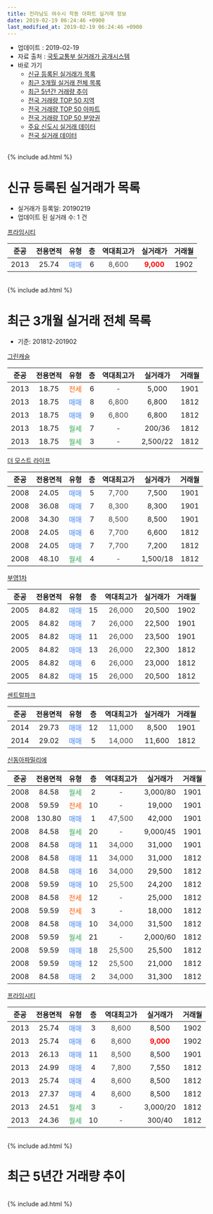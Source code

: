 ```yaml
---
title: 전라남도 여수시 학동 아파트 실거래 정보
date: 2019-02-19 06:24:46 +0900
last_modified_at: 2019-02-19 06:24:46 +0900
---
```


* 업데이트 : 2019-02-19
* 자료 출처 : [국토교통부 실거래가 공개시스템](http://rt.molit.go.kr)
* 바로 가기
    * [신규 등록된 실거래가 목록](#신규-등록된-실거래가-목록)
    * [최근 3개월 실거래 전체 목록](#최근-3개월-실거래-전체-목록)
    * [최근 5년간 거래량 추이](#최근-5년간-거래량-추이)
    * [전국 거래량 TOP 50 지역](https://inasie.github.io/apt-trade-info/최근-3개월-전국에서-가장-거래가-많이-발생한-지역)
    * [전국 거래량 TOP 50 아파트](https://inasie.github.io/apt-trade-info/최근-3개월-전국에서-가장-거래가-많이-발생한-아파트)
    * [전국 거래량 TOP 50 분양권](https://inasie.github.io/apt-trade-info/최근-3개월-전국에서-가장-거래가-많이-발생한-분양권)
    * [주요 신도시 실거래 데이터](https://inasie.github.io/apt-trade-info/주요-신도시)
    * [전국 실거래 데이터](https://inasie.github.io/apt-trade-info/전국)
<br>
{% include ad.html %}
<br>

# 신규 등록된 실거래가 목록
* 실거래가 등록일: 20190219
* 업데이트 된 실거래 수: 1 건


[프라임시티](https://search.naver.com/search.naver?query=%EC%A0%84%EB%9D%BC%EB%82%A8%EB%8F%84+%EC%97%AC%EC%88%98%EC%8B%9C+%ED%95%99%EB%8F%99+%ED%94%84%EB%9D%BC%EC%9E%84%EC%8B%9C%ED%8B%B0)

|준공|전용면적|유형|층|역대최고가|실거래가|거래월|
|:---:|:---:|:---:|:---:|:---:|:---:|:---:|
|2013|25.74|<span style="color:#4285f3">매매</span>|6|<span style="color:#444444">8,600</span>|<b><span style="color:#ff0000">9,000</span></b>|1902|


<br>
{% include ad.html %}
<br>

# 최근 3개월 실거래 전체 목록
* 기준: 201812-201902


[그린캐슬](https://search.naver.com/search.naver?query=%EC%A0%84%EB%9D%BC%EB%82%A8%EB%8F%84+%EC%97%AC%EC%88%98%EC%8B%9C+%ED%95%99%EB%8F%99+%EA%B7%B8%EB%A6%B0%EC%BA%90%EC%8A%AC)

|준공|전용면적|유형|층|역대최고가|실거래가|거래월|
|:---:|:---:|:---:|:---:|:---:|:---:|:---:|
|2013|18.75|<span style="color:#ff5a00">전세</span>|6|<span style="color:#444444">-</span>|5,000|1901|
|2013|18.75|<span style="color:#4285f3">매매</span>|8|<span style="color:#444444">6,800</span>|6,800|1812|
|2013|18.75|<span style="color:#4285f3">매매</span>|9|<span style="color:#444444">6,800</span>|6,800|1812|
|2013|18.75|<span style="color:#34a853">월세</span>|7|<span style="color:#444444">-</span>|200/36|1812|
|2013|18.75|<span style="color:#34a853">월세</span>|3|<span style="color:#444444">-</span>|2,500/22|1812|

[더 모스트 라이프](https://search.naver.com/search.naver?query=%EC%A0%84%EB%9D%BC%EB%82%A8%EB%8F%84+%EC%97%AC%EC%88%98%EC%8B%9C+%ED%95%99%EB%8F%99+%EB%8D%94+%EB%AA%A8%EC%8A%A4%ED%8A%B8+%EB%9D%BC%EC%9D%B4%ED%94%84)

|준공|전용면적|유형|층|역대최고가|실거래가|거래월|
|:---:|:---:|:---:|:---:|:---:|:---:|:---:|
|2008|24.05|<span style="color:#4285f3">매매</span>|5|<span style="color:#444444">7,700</span>|7,500|1901|
|2008|36.08|<span style="color:#4285f3">매매</span>|7|<span style="color:#444444">8,300</span>|8,300|1901|
|2008|34.30|<span style="color:#4285f3">매매</span>|7|<span style="color:#444444">8,500</span>|8,500|1901|
|2008|24.05|<span style="color:#4285f3">매매</span>|6|<span style="color:#444444">7,700</span>|6,600|1812|
|2008|24.05|<span style="color:#4285f3">매매</span>|7|<span style="color:#444444">7,700</span>|7,200|1812|
|2008|48.10|<span style="color:#34a853">월세</span>|4|<span style="color:#444444">-</span>|1,500/18|1812|

[부영1차](https://search.naver.com/search.naver?query=%EC%A0%84%EB%9D%BC%EB%82%A8%EB%8F%84+%EC%97%AC%EC%88%98%EC%8B%9C+%ED%95%99%EB%8F%99+%EB%B6%80%EC%98%811%EC%B0%A8)

|준공|전용면적|유형|층|역대최고가|실거래가|거래월|
|:---:|:---:|:---:|:---:|:---:|:---:|:---:|
|2005|84.82|<span style="color:#4285f3">매매</span>|15|<span style="color:#444444">26,000</span>|20,500|1902|
|2005|84.82|<span style="color:#4285f3">매매</span>|7|<span style="color:#444444">26,000</span>|22,500|1901|
|2005|84.82|<span style="color:#4285f3">매매</span>|11|<span style="color:#444444">26,000</span>|23,500|1901|
|2005|84.82|<span style="color:#4285f3">매매</span>|13|<span style="color:#444444">26,000</span>|22,300|1812|
|2005|84.82|<span style="color:#4285f3">매매</span>|6|<span style="color:#444444">26,000</span>|23,000|1812|
|2005|84.82|<span style="color:#4285f3">매매</span>|15|<span style="color:#444444">26,000</span>|20,500|1812|

[센트럴파크](https://search.naver.com/search.naver?query=%EC%A0%84%EB%9D%BC%EB%82%A8%EB%8F%84+%EC%97%AC%EC%88%98%EC%8B%9C+%ED%95%99%EB%8F%99+%EC%84%BC%ED%8A%B8%EB%9F%B4%ED%8C%8C%ED%81%AC)

|준공|전용면적|유형|층|역대최고가|실거래가|거래월|
|:---:|:---:|:---:|:---:|:---:|:---:|:---:|
|2014|29.73|<span style="color:#4285f3">매매</span>|12|<span style="color:#444444">11,000</span>|8,500|1901|
|2014|29.02|<span style="color:#4285f3">매매</span>|5|<span style="color:#444444">14,000</span>|11,600|1812|

[신동아파밀리에](https://search.naver.com/search.naver?query=%EC%A0%84%EB%9D%BC%EB%82%A8%EB%8F%84+%EC%97%AC%EC%88%98%EC%8B%9C+%ED%95%99%EB%8F%99+%EC%8B%A0%EB%8F%99%EC%95%84%ED%8C%8C%EB%B0%80%EB%A6%AC%EC%97%90)

|준공|전용면적|유형|층|역대최고가|실거래가|거래월|
|:---:|:---:|:---:|:---:|:---:|:---:|:---:|
|2008|84.58|<span style="color:#34a853">월세</span>|2|<span style="color:#444444">-</span>|3,000/80|1901|
|2008|59.59|<span style="color:#ff5a00">전세</span>|10|<span style="color:#444444">-</span>|19,000|1901|
|2008|130.80|<span style="color:#4285f3">매매</span>|1|<span style="color:#444444">47,500</span>|42,000|1901|
|2008|84.58|<span style="color:#34a853">월세</span>|20|<span style="color:#444444">-</span>|9,000/45|1901|
|2008|84.58|<span style="color:#4285f3">매매</span>|11|<span style="color:#444444">34,000</span>|31,000|1901|
|2008|84.58|<span style="color:#4285f3">매매</span>|11|<span style="color:#444444">34,000</span>|31,000|1812|
|2008|84.58|<span style="color:#4285f3">매매</span>|16|<span style="color:#444444">34,000</span>|29,500|1812|
|2008|59.59|<span style="color:#4285f3">매매</span>|10|<span style="color:#444444">25,500</span>|24,200|1812|
|2008|84.58|<span style="color:#ff5a00">전세</span>|12|<span style="color:#444444">-</span>|25,000|1812|
|2008|59.59|<span style="color:#ff5a00">전세</span>|3|<span style="color:#444444">-</span>|18,000|1812|
|2008|84.58|<span style="color:#4285f3">매매</span>|10|<span style="color:#444444">34,000</span>|31,500|1812|
|2008|59.59|<span style="color:#34a853">월세</span>|21|<span style="color:#444444">-</span>|2,000/60|1812|
|2008|59.59|<span style="color:#4285f3">매매</span>|18|<span style="color:#444444">25,500</span>|25,500|1812|
|2008|59.59|<span style="color:#4285f3">매매</span>|12|<span style="color:#444444">25,500</span>|21,000|1812|
|2008|84.58|<span style="color:#4285f3">매매</span>|2|<span style="color:#444444">34,000</span>|31,300|1812|

[프라임시티](https://search.naver.com/search.naver?query=%EC%A0%84%EB%9D%BC%EB%82%A8%EB%8F%84+%EC%97%AC%EC%88%98%EC%8B%9C+%ED%95%99%EB%8F%99+%ED%94%84%EB%9D%BC%EC%9E%84%EC%8B%9C%ED%8B%B0)

|준공|전용면적|유형|층|역대최고가|실거래가|거래월|
|:---:|:---:|:---:|:---:|:---:|:---:|:---:|
|2013|25.74|<span style="color:#4285f3">매매</span>|3|<span style="color:#444444">8,600</span>|8,500|1902|
|2013|25.74|<span style="color:#4285f3">매매</span>|6|<span style="color:#444444">8,600</span>|<b><span style="color:#ff0000">9,000</span></b>|1902|
|2013|26.13|<span style="color:#4285f3">매매</span>|11|<span style="color:#444444">8,500</span>|8,500|1901|
|2013|24.99|<span style="color:#4285f3">매매</span>|4|<span style="color:#444444">7,800</span>|7,550|1812|
|2013|25.74|<span style="color:#4285f3">매매</span>|4|<span style="color:#444444">8,600</span>|8,500|1812|
|2013|27.37|<span style="color:#4285f3">매매</span>|4|<span style="color:#444444">8,600</span>|8,500|1812|
|2013|24.51|<span style="color:#34a853">월세</span>|3|<span style="color:#444444">-</span>|3,000/20|1812|
|2013|24.36|<span style="color:#34a853">월세</span>|10|<span style="color:#444444">-</span>|300/40|1812|


<br>
{% include ad.html %}
<br>

# 최근 5년간 거래량 추이


<div style="width:100%;">
    <canvas id="deal_progress" height="200"></canvas>
</div>

<script>
new Chart(document.getElementById("deal_progress"), {
    type: 'line',
    data: {
        labels: ['201402','201403','201404','201405','201406','201407','201408','201409','201410','201411','201412','201501','201502','201503','201504','201505','201506','201507','201508','201509','201510','201511','201512','201601','201602','201603','201604','201605','201606','201607','201608','201609','201610','201611','201612','201701','201702','201703','201704','201705','201706','201707','201708','201709','201710','201711','201712','201801','201802','201803','201804','201805','201806','201807','201808','201809','201810','201811','201812','201901','201902'],
        datasets: [{
            label: '매매',
            pointRadius: 1,
            data: [20, 18, 24, 14, 14, 22, 11, 16, 19, 21, 14, 15, 16, 12, 27, 24, 24, 5, 13, 14, 18, 19, 16, 13, 29, 23, 21, 19, 35, 21, 89, 59, 39, 24, 26, 29, 20, 16, 14, 23, 28, 28, 24, 28, 17, 22, 21, 25, 20, 31, 14, 8, 14, 17, 12, 8, 32, 21, 18, 9, 3],
            borderColor: "rgba(255, 201, 14, 1)",
            backgroundColor: "rgba(255, 201, 14, 0.5)",
            fill: false,
            lineTension: 0
        },{
            label: '전월세',
            pointRadius: 1,
            data: [23, 23, 14, 19, 14, 12, 7, 11, 10, 2, 4, 9, 7, 11, 10, 9, 9, 6, 7, 8, 8, 2, 4, 5, 0, 9, 6, 2, 3, 2, 4, 7, 10, 1, 8, 6, 12, 8, 8, 7, 5, 7, 6, 12, 4, 5, 7, 7, 9, 3, 9, 5, 2, 7, 4, 4, 2, 10, 8, 4, 0],
            borderColor: "rgba(0, 141, 185, 1)",
            backgroundColor: "rgba(0, 141, 185, 0.5)",
            fill: false,
            lineTension: 0
        }
        ]
    },
    options: {
        responsive: true,
        title: {
            display: false
        },
        tooltips: {
            mode: 'index',
            intersect: false
        },
        hover: {
            mode: 'nearest',
            intersect: true
        },
        scales: {
            xAxes: [{
                display: true,
                scaleLabel: {
                    display: true,
                    labelString: '년/월'
                }
            }],
            yAxes: [{
                display: true,
                ticks: {
                    suggestedMin: 0,
                },
                scaleLabel: {
                    display: true,
                    labelString: '실거래 수'
                }
            }]
        }
    }
});

</script>


<br>
{% include ad.html %}
<br>

